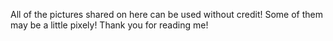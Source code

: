 All of the pictures shared on here can be used without credit!
Some of them may be a little pixely!
Thank you for reading me!
